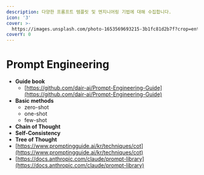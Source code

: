 ```yaml
---
description: 다양한 프롬프트 템플릿 및 엔지니어링 기법에 대해 수집합니다.
icon: '3'
cover: >-
  https://images.unsplash.com/photo-1653569693215-3b1fc81d2b7f?crop=entropy&cs=srgb&fm=jpg&ixid=M3wxOTcwMjR8MHwxfHNlYXJjaHw2fHxwcm9tcHR8ZW58MHx8fHwxNzMwNjIwNTk4fDA&ixlib=rb-4.0.3&q=85
coverY: 0
---
```


# Prompt Engineering

* **Guide book**
  * [https://github.com/dair-ai/Prompt-Engineering-Guide](https://github.com/dair-ai/Prompt-Engineering-Guide)
* **Basic methods**
  * zero-shot
  * one-shot
  * few-shot
* **Chain of Thought**
* **Self-Consistency**
* **Tree of Thought**
* [https://www.promptingguide.ai/kr/techniques/cot](https://www.promptingguide.ai/kr/techniques/cot)
* [https://docs.anthropic.com/claude/prompt-library](https://docs.anthropic.com/claude/prompt-library)

